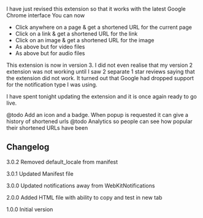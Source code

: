 I have just revised this extension so that it works with the latest Google Chrome interface
You can now
* Click anywhere on a page & get a shortened URL for the current page
* Click on a link & get a shortened URL for the link
* Click on an image & get a shortened URL for the image
* As above but for video files
* As above but for audio files

This extension is now in version 3. I did not even realise that my version 2 extension was not working until I saw 2
separate 1 star reviews saying that the extension did not work. It turned out that Google had dropped support for the
notification type I was using.

I have spent tonight updating the extension and it is once again ready to go live.

@todo Add an icon and a badge. When popup is requested it can give a history of shortened urls
@todo Analytics so people can see how popular their shortened URLs have been

Changelog
---------

3.0.2 Removed default_locale from manifest

3.0.1 Updated Manifest file

3.0.0 Updated notifications away from WebKitNotifications

2.0.0 Added HTML file with ability to copy and test in new tab

1.0.0 Initial version